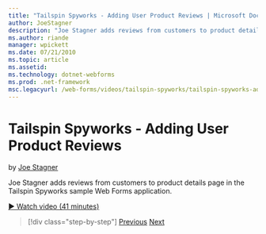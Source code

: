 ```yaml
---
title: "Tailspin Spyworks - Adding User Product Reviews | Microsoft Docs"
author: JoeStagner
description: "Joe Stagner adds reviews from customers to product details page in the Tailspin Spyworks sample Web Forms application."
ms.author: riande
manager: wpickett
ms.date: 07/21/2010
ms.topic: article
ms.assetid: 
ms.technology: dotnet-webforms
ms.prod: .net-framework
msc.legacyurl: /web-forms/videos/tailspin-spyworks/tailspin-spyworks-adding-user-product-reviews
---
```

Tailspin Spyworks - Adding User Product Reviews
====================
by [Joe Stagner](https://github.com/JoeStagner)

Joe Stagner adds reviews from customers to product details page in the Tailspin Spyworks sample Web Forms application.

[&#9654; Watch video (41 minutes)](https://channel9.msdn.com/Blogs/ASP-NET-Site-Videos/tailspin-spyworks-adding-user-product-reviews)

>[!div class="step-by-step"] [Previous](tailspin-spyworks-final-check-out.md) [Next](tailspin-spyworks-displaying-user-reviews.md)
